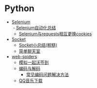 # Python

- [Selenium](https://github.com/Adj325/Python/tree/master/Selenium)<br>
  - [Selenium自动化总结](https://github.com/Adj325/Python/blob/master/Selenium/Python%20Selenium%20%E8%87%AA%E5%8A%A8%E5%8C%96.md)<br>
  - [Selenium与requests相互更换cookies](https://github.com/Adj325/Python/blob/master/Selenium/Selenium%E4%B8%8Erequests%E7%9B%B8%E4%BA%92%E6%9B%B4%E6%8D%A2cookies.md)<br>
- [Socket](https://github.com/Adj325/Python/tree/master/Socket)<br>
  - [Socket小总结(粗糙)](https://github.com/Adj325/Python/blob/master/Socket/Socket%E5%B0%8F%E6%80%BB%E7%BB%93(%E7%B2%97%E7%B3%99).md)<br>
  - [简单聊天室](https://github.com/Adj325/Python/tree/master/Socket/Code/ChatingRoom)<br>
- [web-spiders](https://github.com/Adj325/Python/tree/master/web-spiders)<br>
  - [模拟一起沃签到](https://github.com/Adj325/Python/tree/master/web-spiders/17wo)<br>
  - [编码与解码](https://github.com/Adj325/Python/tree/master/web-spiders/decode-encode)<br>
    - [常见编码问题解决方法](https://github.com/Adj325/Python/blob/master/web-spiders/decode-encode/%E5%B8%B8%E8%A7%81%E7%BC%96%E7%A0%81%E9%97%AE%E9%A2%98%E8%A7%A3%E5%86%B3%E6%96%B9%E6%B3%95.md)<br>
  - [QQ音乐下载](https://github.com/Adj325/Python/tree/master/web-spiders/qqmusic)<br>
